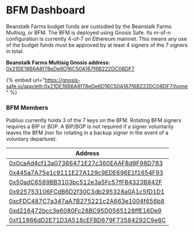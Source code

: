 # BFM Dashboard

Beanstalk Farms budget funds are custodied by the Beanstalk Farms Multisig, or BFM. The BFM is deployed using Gnosis Safe. Its m-of-n configuration is currently 4-of-7 on Ethereum mainnet. This means any use of the budget funds must be approved by at least 4 signers of the 7 signers in total.

**Beanstalk Farms Multisig Gnosis address:** [0x21DE18B6A8f78eDe6D16C50A167f6B222DC08DF7](https://etherscan.io/address/0x21DE18B6A8f78eDe6D16C50A167f6B222DC08DF7)

{% embed url="https://gnosis-safe.io/app/eth:0x21DE18B6A8f78eDe6D16C50A167f6B222DC08DF7/home" %}

### **BFM Members**

Publius currently holds 3 of the 7 keys on the BFM. Rotating BFM signers requires a BIP or BOP. A BIP/BOP is not required if a signer voluntarily leaves the BFM (nor for rotating in a backup signer in the event of a voluntary departure).

| Address                                                                                                               |
| --------------------------------------------------------------------------------------------------------------------- |
| [0x0caAd4cf13a07366471E27c360EAAF8d9F98D783](https://etherscan.io/address/0x0caAd4cf13a07366471E27c360EAAF8d9F98D783) |
| [0x445a7A75e1c9111E27A129c9EDE696E1f1654F93](https://etherscan.io/address/0x445a7A75e1c9111E27A129c9EDE696E1f1654F93) |
| [0x50adC6589BB3103bc512e3a5Fc57fFB4323B842F](https://etherscan.io/address/0x50adC6589BB3103bc512e3a5Fc57fFB4323B842F) |
| [0x925753106FCdB6D2f30C3db295328a0A1c5fD1D1](https://etherscan.io/address/0x925753106FCdB6D2f30C3db295328a0A1c5fD1D1) |
| [0xcFDC487C7a347aA7B275221c2A663e1004f656b8](https://etherscan.io/address/0xcFDC487C7a347aA7B275221c2A663e1004f656b8) |
| [0xd216472bcc3e6080Fc28BC95D0565128ffE16De9](https://etherscan.io/address/0xd216472bcc3e6080Fc28BC95D0565128ffE16De9) |
| [0xf11866dD2E71D3A518cEFBD679F73584292C9e8C](https://etherscan.io/address/0xf11866dD2E71D3A518cEFBD679F73584292C9e8C) |
